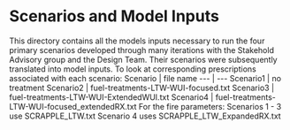 # Scenarios and Model Inputs
This directory contains all the models inputs necessary to run the four primary scenarios developed through many iterations with the Stakehold Advisory group and the Design Team.  Their scenarios were subsequently translated into model inputs.
To look at corresponding prescriptions associated with each scenario:
Scenario | file name
--- | ---
Scenario1 | no treatment
Scenario2 | fuel-treatments-LTW-WUI-focused.txt
Scenario3 | fuel-treatments-LTW-WUI-ExtendedWUI.txt
Scenario4 | fuel-treatments-LTW-WUI-focused_extendedRX.txt
For the fire parameters:
Scenarios 1 - 3 use SCRAPPLE_LTW.txt
Scenario 4 uses SCRAPPLE_LTW_ExpandedRX.txt
